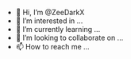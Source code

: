 - 👋 Hi, I’m @ZeeDarkX
- 👀 I’m interested in ...
- 🌱 I’m currently learning ...
- 💞️ I’m looking to collaborate on ...
- 📫 How to reach me ...

<!---
ZeeDarkX/ZeeDarkX is a ✨ special ✨ repository because its `README.md` (this file) appears on your GitHub profile.
You can click the Preview link to take a look at your changes.
--->
